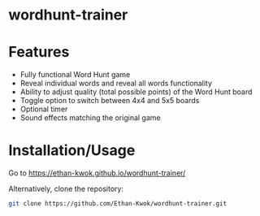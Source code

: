 # wordhunt-trainer

# Features
- Fully functional Word Hunt game
- Reveal individual words and reveal all words functionality
- Ability to adjust quality (total possible points) of the Word Hunt board
- Toggle option to switch between 4x4 and 5x5 boards
- Optional timer
- Sound effects matching the original game

# Installation/Usage
Go to https://ethan-kwok.github.io/wordhunt-trainer/

Alternatively, clone the repository:
```sh
git clone https://github.com/Ethan-Kwok/wordhunt-trainer.git
```